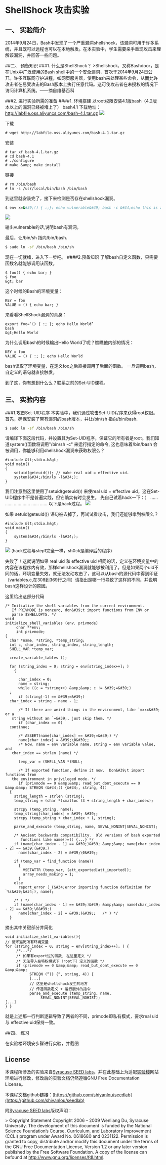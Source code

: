 # ShellShock 攻击实验

## 一、 实验简介
2014年9月24日，Bash中发现了一个严重漏洞shellshock，该漏洞可用于许多系统，并且既可以远程也可以在本地触发。在本实验中，学生需要亲手重现攻击来理解该漏洞，并回答一些问题。

##二、 预备知识
###1. 什么是ShellShock？
&gt;Shellshock，又称Bashdoor，是在Unix中广泛使用的Bash shell中的一个安全漏洞，首次于2014年9月24日公开。许多互联网守护进程，如网页服务器，使用bash来处理某些命令，从而允许攻击者在易受攻击的Bash版本上执行任意代码。这可使攻击者在未授权的情况下访问计算机系统。——摘自维基百科

###2. 进行实验所需的准备
####1. 环境搭建
以root权限安装4.1版bash（4.2版本以上的漏洞已经被堵上了）
bash4.1 下载地址：http://labfile.oss.aliyuncs.com/bash-4.1.tar.gz
![](https://dn-anything-about-doc.qbox.me/md0417740cKrnCvk.png)

下载
```
# wget http://labfile.oss.aliyuncs.com/bash-4.1.tar.gz

```
安装
```
# tar xf bash-4.1.tar.gz
# cd bash-4.1
# ./configure
# make &amp; make install

```
链接
```
# rm /bin/bash
# ln -s /usr/local/bin/bash /bin/bash
```

到这里就安装完了，接下来检测是否存在shellshock漏洞。
```sh
$ env x=&#39;() { :;}; echo vulnerable&#39; bash -c &#34;echo this is a test &#34;
```
![](https://dn-anything-about-doc.qbox.me/md0417740saRlH2X.png)

输出vulnerable的话,说明bash有漏洞。

最后，让/bin/sh 指向/bin/bash.
```sh
$ sudo ln -sf /bin/bash /bin/sh
```
现在一切就绪，进入下一步吧。
####2.预备知识
了解bash自定义函数，只需要函数名就能够调用该函数。
```
$ foo() { echo bar; } 
$ foo
&gt; bar
```
这个时候的Bash的环境变量：

	KEY = foo
	VALUE = () { echo bar; }

来看看ShellShock漏洞的真身：

	export foo=’() { :; }; echo Hello World’ 
	bash
	&gt;Hello World

为什么调用bash的时候输出Hello World了呢？瞧瞧他内部的情况：
	
	KEY = foo
	VALUE = () { :; }; echo Hello World

bash读取了环境变量，在定义foo之后直接调用了后面的函数。
一旦调用bash，自定义的语句就直接触发。

到了这，你有想到什么么？联系之前的Set-UID课程。


## 三、 实验内容

###1.攻击Set-UID程序
本实验中，我们通过攻击Set-UID程序来获得root权限。
首先，确保安装了带有漏洞的bash版本，并让/bin/sh 指向/bin/bash.
```sh
$ sudo ln -sf /bin/bash /bin/sh
```
请编译下面这段代码，并设置其为Set-UID程序，保证它的所有者是root。我们知道system()函数将调用&#34;/bin/sh -c&#34; 来运行指定的命令, 这也意味着/bin/bash 会被调用，你能够利用shellshock漏洞来获取权限么？
```
#include &lt;stdio.h&gt;
void main()
{
	setuid(geteuid()); // make real uid = effective uid.
	system(&#34;/bin/ls -l&#34;);
}
```
我们注意到这里使用了setuid(geteuid())  来使real uid = effective uid，这在Set-UID程序中不是普遍实践，但它确实有时会发生。
先自己试着hack一下：）
……
……
……
……
……
……
以下是hack过程。
![](https://dn-anything-about-doc.qbox.me/md0417740piN0V4s.png)

如果 setuid(geteuid()) 语句被去掉了，再试试看攻击，我们还能够拿到权限么？
```
#include &lt;stdio.h&gt;
void main()
{
	system(&#34;/bin/ls -l&#34;);
}
```
 ![](https://dn-anything-about-doc.qbox.me/md0417740u1R0Vej.png)
 (hack过程与step1完全一样，sh0ck是编译后的程序)
 
失败了！这就说明如果 real uid 和 effective uid 相同的话，定义在环境变量中的内容在该程序内有效，那样shellshock漏洞就能够被利用了。但是如果两个uid不同的话，环境变量失效，就无法发动攻击了，这可以从bash的源代码中得到印证（variables.c,在308到369行之间）请指出是哪一行导致了这样的不同，并说明bash这样设计的原因。

这里给出这部分代码
```
/* Initialize the shell variables from the current environment.
   If PRIVMODE is nonzero, don&#39;t import functions from ENV or
   parse $SHELLOPTS. */
void
initialize_shell_variables (env, privmode)
     char **env;
     int privmode;
{
  char *name, *string, *temp_string;
  int c, char_index, string_index, string_length;
  SHELL_VAR *temp_var;

  create_variable_tables ();

  for (string_index = 0; string = env[string_index++]; )
    {

      char_index = 0;
      name = string;
      while ((c = *string++) &amp;&amp; c != &#39;=&#39;)
  ;
      if (string[-1] == &#39;=&#39;)
  char_index = string - name - 1;

      /* If there are weird things in the environment, like `=xxx&#39; or a
   string without an `=&#39;, just skip them. */
      if (char_index == 0)
  continue;

      /* ASSERT(name[char_index] == &#39;=&#39;) */
      name[char_index] = &#39;\0&#39;;
      /* Now, name = env variable name, string = env variable value, and
   char_index == strlen (name) */

      temp_var = (SHELL_VAR *)NULL;

      /* If exported function, define it now.  Don&#39;t import functions from
   the environment in privileged mode. */
      if (privmode == 0 &amp;&amp; read_but_dont_execute == 0 &amp;&amp; STREQN (&#34;() {&#34;, string, 4))
  {
    string_length = strlen (string);
    temp_string = (char *)xmalloc (3 + string_length + char_index);

    strcpy (temp_string, name);
    temp_string[char_index] = &#39; &#39;;
    strcpy (temp_string + char_index + 1, string);

    parse_and_execute (temp_string, name, SEVAL_NONINT|SEVAL_NOHIST);

    /* Ancient backwards compatibility.  Old versions of bash exported
       functions like name()=() {...} */
    if (name[char_index - 1] == &#39;)&#39; &amp;&amp; name[char_index - 2] == &#39;(&#39;)
      name[char_index - 2] = &#39;\0&#39;;

    if (temp_var = find_function (name))
      {
        VSETATTR (temp_var, (att_exported|att_imported));
        array_needs_making = 1;
      }
    else
      report_error (_(&#34;error importing function definition for `%s&#39;&#34;), name);

    /* ( */
    if (name[char_index - 1] == &#39;)&#39; &amp;&amp; name[char_index - 2] == &#39;\0&#39;)
      name[char_index - 2] = &#39;(&#39;;   /* ) */
  }
```

摘出其中关键部分并简化
```
void initialize_shell_variables(){
// 循环遍历所有环境变量
for (string_index = 0; string = env[string_index++]; ) {
     /*...*/
     /* 如果有export过的函数, 在这里定义 */
     /* 无法导入在特权模式下（root下）定义的函数 */
     if (privmode == 0 &amp;&amp; read_but_dont_execute == 0 &amp;&amp;
           STREQN (“() {“, string, 4)) {
           [...]
           // 这里是shellshock发生的地方
           // 传递函数定义 + 运行额外的指令
           parse_and_execute (temp_string, name,
                SEVAL_NONINT|SEVAL_NOHIST);
[...]
} }
```
就是上述那一行判断逻辑导致了两者的不同，primode即私有模式，要求real uid 与 effective uid保持一致。


##四、 练习

在实验楼环境安步骤进行实验，并截图



## License

本课程所涉及的实验来自[Syracuse SEED labs](http://www.cis.syr.edu/~wedu/seed/)，并在此基础上为适配[实验楼](http://www.shiyanlou.com)网站环境进行修改，修改后的实验文档仍然遵循GNU Free Documentation License。

本课程文档github链接：[https://github.com/shiyanlou/seedlab](https://github.com/shiyanlou/seedlab)

附[Syracuse SEED labs](http://www.cis.syr.edu/~wedu/seed/)版权声明：

&gt; Copyright Statement Copyright 2006 – 2009 Wenliang Du, Syracuse University. The development of this document is funded by the National Science Foundation’s Course, Curriculum, and Laboratory Improvement (CCLI) program under Award No. 0618680 and 0231122. Permission is granted to copy, distribute and/or modify this document under the terms of the GNU Free Documentation License, Version 1.2 or any later version published by the Free Software Foundation. A copy of the license can befound at http://www.gnu.org/licenses/fdl.html.






